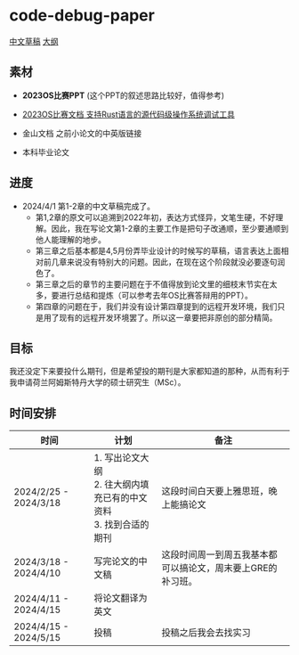 # code-debug-paper

[中文草稿](./cn-draft.md)
[大纲](./outline.md)

## 素材

- **2023OS比赛PPT** (这个PPT的叙述思路比较好，值得参考)

- [2023OS比赛文档 支持Rust语言的源代码级操作系统调试工具](./支持Rust语言的源代码级操作系统调试工具/支持Rust语言的源代码级操作系统调试工具.md)

- 金山文档 之前小论文的中英版链接

- 本科毕业论文

## 进度

- 2024/4/1 第1-2章的中文草稿完成了。
  - 第1,2章的原文可以追溯到2022年初，表达方式怪异，文笔生硬，不好理解。因此，我在写论文第1-2章的主要工作是把句子改通顺，至少要通顺到他人能理解的地步。
  - 第三章之后基本都是4,5月份弄毕业设计的时候写的草稿，语言表达上面相对前几章来说没有特别大的问题。因此，在现在这个阶段就没必要逐句润色了。
  - 第三章之后的章节的主要问题在于不值得放到论文里的细枝末节实在太多，要进行总结和提炼（可以参考去年OS比赛答辩用的PPT）。
  - 第四章的问题在于，我们并没有设计第四章提到的远程开发环境，我们只是用了现有的远程开发环境罢了。所以这一章要把非原创的部分精简。

## 目标

我还没定下来要投什么期刊，但是希望投的期刊是大家都知道的那种，从而有利于我申请荷兰阿姆斯特丹大学的硕士研究生（MSc）。

## 时间安排

时间 | 计划 | 备注
----|------|------
2024/2/25 - 2024/3/18 | 1. 写出论文大纲 <br>2. 往大纲内填充已有的中文资料 <br>3. 找到合适的期刊 | 这段时间白天要上雅思班，晚上能搞论文
2024/3/18 - 2024/4/10 | 写完论文的中文稿 | 这段时间周一到周五我基本都可以搞论文，周末要上GRE的补习班。
2024/4/11 - 2024/4/15 | 将论文翻译为英文  | 
2024/4/15 - 2024/5/15 | 投稿 | 投稿之后我会去找实习

